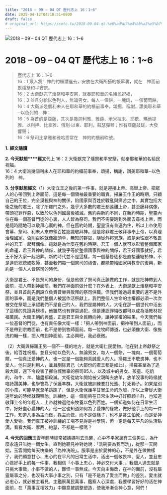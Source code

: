 ```yaml
---
title: "2018 – 09 – 04 QT 歷代志上 16：1~6"
date: 2025-04-12T04:10:51+0800
draft: false
# original_url: https://cmtc.tw/2018-09-04-qt-%e6%ad%b7%e4%bb%a3%e5%bf%97%e4%b8%8a-16%ef%bc%9a16
---
```


![2018 – 09 – 04 QT 歷代志上 16：1\~6](/images/qt.jpg   "2018 – 09 – 04 QT 歷代志上 16：1\~6")

# 2018 – 09 – 04 QT 歷代志上 16：1\~6

> 歷代志上 16：1\~6  
> 16：1 眾人將　神的約櫃請進去，安放在大衛所搭的帳幕裏，就在　神面前獻燔祭和平安祭。  
> 16：2 大衛獻完了燔祭和平安祭，就奉耶和華的名給民祝福，  
> 16：3 並且分給以色列人，無論男女，每人一個餅，一塊肉，一個葡萄餅。  
> 16：4 大衛派幾個利未人在耶和華的約櫃前事奉，頌揚，稱謝，讚美耶和華─以色列的　神：  
> 16：5 為首的是亞薩，其次是撒迦利雅、雅薛、示米拉末、耶歇、瑪他提雅、以利押、比拿雅、俄別‧以東、耶利，鼓瑟彈琴；惟有亞薩敲鈸，大發響聲；  
> 16：6 祭司比拿雅和雅哈悉常在　神的約櫃前吹號。

**1.** **經文誦讀**

**2. 今天默想****經文**代上 16：2 大衛獻完了燔祭和平安祭，就奉耶和華的名給民祝福。  
16：4 大衛派幾個利未人在耶和華的約櫃前事奉，頌揚，稱謝，讚美耶和華─以色列的　神。

**3. 分享默想經文**（1）大衛立王之後的第一件事，就是迎接上帝、高舉上帝、把眾人的心帶回到上帝面前，這是每一個領袖最重要的職責。掃羅王作王的時期，只顧自己的王位，完全漠視與神的關係，陷國家與百姓於戰亂與痛苦之中，其實包括大衛之後的君王，除了所羅門之外，幾乎大多數的君王都遠離上帝，甚至膜拜偶像，帶頭犯罪作惡，以致於以色列國最後被滅。舊約與新約不同，在新約時期，聖靈內住在每一個基督門徒的心裏，人人皆為祭司，我們不需要跑到外面去尋找上帝，而是隨時隨地可以敬拜心裏的神。但在舊約時期，聖靈沒有普遍內住，所以上帝使用會幕、祭司、利未人來帶領百姓認識敬拜神。但是除非君王敬拜事奉上帝，以真理治理國家，否則百姓就像牆頭草，無知的群眾，隨從外邦異族，或是索性跟不敬畏神的君王一起拜偶像。這就是為什麼在舊約時期，君王一個人就可以影響整個國家的命運，君王與神的關係，就幾乎等於整個國家與神的關係，君王好國家就好，君王不好大家一起陪葬。新約時代並不是這樣，每一個基督徒都是直接連結於神，不是連於總統或牧師，甚至我們每一個祭司的禱告，都能帶給國家與教會的復興，新約是一個人人皆祭司的時代。

大衛是君王、不是祭司的身份，但是他做了祭司真正該做的工作，就是把神帶到人面前，把人帶到神面前。我們在神面前做什麼？在外表上，大衛是獻上燔祭和平安祭，並且首創先例設立負責音樂與敬拜的祭司供職。但我們說過最重要的還不是外面的事奉，而是我們整個人被當作活祭獻上，我們整個人生命的主權都必須一次次被交在祭壇上承認我們不是自己的人，我們是屬神的人。大衛在那一個世代中活出了這樣的見證與榜樣，他雖然也有罪惡過犯，但是連認罪悔改都可以成為活教材祝福萬民。大衛王朝的興盛，正是君王與全民轉向神，讓神掌權的結果。今天我們每一位基督的門徒，也有責任像大衛一樣：「把人帶到神面前，把神帶到人面前」，而不是帶到宗教面前，也不是帶到牧師面前。每一位牧師傳道，也必須像大衛、像施洗約翰一樣，把人帶到神面前，主必興旺，我必衰微。

（2）大衛與掃羅王另一個不一樣的地方，就是大衛仁民愛物。他在對上帝獻祭之後，給百姓祝福，並且分給以色列人，無論男女，每人一個餅，一塊肉，一個葡萄餅。一個真正愛神的人，也一定是一個能夠真誠愛人的人。掃羅王不敬畏神，也不愛人，他只是利用人，並且剷除異己（大部份的君王都是如此）。掃羅甚至為了追殺大衛，還下令殺害了挪伯城無辜的祭司85人，以及城中的男女、孩童、吃奶的，和牛、羊、驢盡都殺滅。大衛從幼年開始被父親叫去放羊，放羊沒事的時候就唱詩讚美神，也學會為了保護羊群，大衛就被訓練要打死熊、打死獅子。如果是別的小孩，可能早就棄羊跳跑了，但是大衛保護羊甘冒生命的危險，所以上帝從大衛還年幼的時候就觀察他，訓練他，這一個能夠在日常生活中好好照顧羊群，也知道敬拜上帝的年輕人，上帝就揀選他來牧養以色列百姓。一個知道如何在日常生活中，好好盡心愛神的人，他一定也知道如何為了愛神的緣故，做好他手上的每一件工作，知道凡事為主而做，靠主而做，而不是做樣子，也不是貪生怕死，而是愛神愛人愛物。我們真正被神訓練的工場不見得是神學院，但一定是每天平凡的生活點滴，看看大衛、摩西、約瑟，不都是一樣嗎？

**4. 今天的回應**玉雲年輕時經常被媽媽叫去洗碗，心中不平家裏有三個男生，為什麼永遠只叫她一個女生。直到她聽見神對她說：「洗碗要為我而洗」，從那一天開始，玉雲開始每天快樂的「為神洗碗」。服事是出於愛神的心，不是外在做做樣子，我們願意甘心、忠心的在平凡的日常生活中，活出一個敬畏神、愛人，並且忠心做好手上的每一件事，我相信「小事上忠心，神必交付大事」。我個人過去就是只挑大事做，小事不做的人，難怪一事無成。今天向主悔改，在神的面前，沒有屬靈屬事之分，也沒有大事小事之別，只有「是不是為了愛主而做」的差別。愛主就必忠心，就必被主看見，主鑑察萬民萬事，鑑察人心深處，我要學習好好的活在神面前，在「萬事互相效力」中願意被調整塑造，使我漸漸合神心意，阿們！